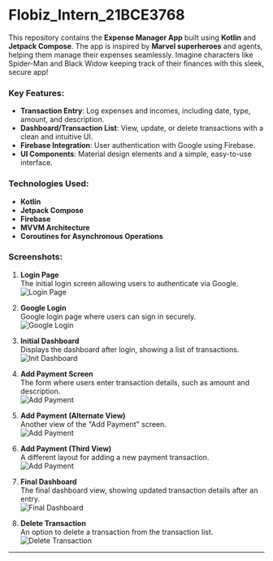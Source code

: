 # Flobiz_Intern_21BCE3768

This repository contains the **Expense Manager App** built using **Kotlin** and **Jetpack Compose**. The app is inspired by **Marvel superheroes** and agents, helping them manage their expenses seamlessly. Imagine characters like Spider-Man and Black Widow keeping track of their finances with this sleek, secure app!

### Key Features:
- **Transaction Entry**: Log expenses and incomes, including date, type, amount, and description.
- **Dashboard/Transaction List**: View, update, or delete transactions with a clean and intuitive UI.
- **Firebase Integration**: User authentication with Google using Firebase.
- **UI Components**: Material design elements and a simple, easy-to-use interface.

### Technologies Used:
- **Kotlin**
- **Jetpack Compose**
- **Firebase**
- **MVVM Architecture**
- **Coroutines for Asynchronous Operations**

### Screenshots:

1. **Login Page**  
   The initial login screen allowing users to authenticate via Google.  
   ![Login Page](https://i.postimg.cc/PJzjgMYx/1-Login-Page.png)

2. **Google Login**  
   Google login page where users can sign in securely.  
   ![Google Login](https://i.postimg.cc/BZx4PJk0/2-Login-Google.png)

3. **Initial Dashboard**  
   Displays the dashboard after login, showing a list of transactions.  
   ![Init Dashboard](https://i.postimg.cc/MpGSLVT6/3-Init-Dashboard.png)

4. **Add Payment Screen**  
   The form where users enter transaction details, such as amount and description.  
   ![Add Payment](https://i.postimg.cc/m2j4V8Tp/4-Add-Payment.png)

5. **Add Payment (Alternate View)**  
   Another view of the "Add Payment" screen.  
   ![Add Payment](https://i.postimg.cc/J4Mmb9CB/5-Add-Payment.png)

6. **Add Payment (Third View)**  
   A different layout for adding a new payment transaction.  
   ![Add Payment](https://i.postimg.cc/PqpkXHY0/6-Addpayment.png)

7. **Final Dashboard**  
   The final dashboard view, showing updated transaction details after an entry.  
   ![Final Dashboard](https://i.postimg.cc/9QNhH0RG/7-Final-Dashboard.png)

8. **Delete Transaction**  
   An option to delete a transaction from the transaction list.  
   ![Delete Transaction](https://i.postimg.cc/3wsQWqZN/8-Delet-Transaction.png)

---
